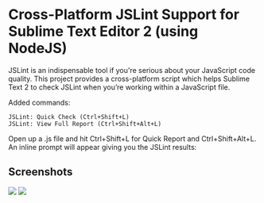 Cross-Platform JSLint Support for Sublime Text Editor 2 (using NodeJS)
========================

JSLint is an indispensable tool if you're serious about your JavaScript code quality. This project provides a cross-platform script which helps Sublime Text 2 to check JSLint when you’re working within a JavaScript file.

Added commands:

	JSLint: Quick Check (Ctrl+Shift+L)
	JSLint: View Full Report (Ctrl+Shift+Alt+L)

Open up a .js file and hit Ctrl+Shift+L for Quick Report and Ctrl+Shift+Alt+L. An inline prompt will appear giving you the JSLint results:

Screenshots
-------------

![](https://github.com/eduardolundgren/sublime-jslint/raw/master/images/screenshot.png)
![](https://github.com/eduardolundgren/sublime-jslint/raw/master/images/preview.png)